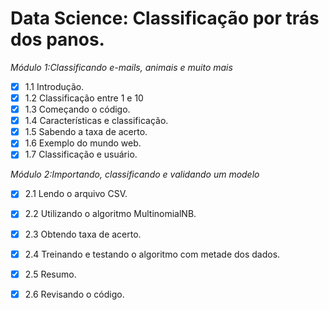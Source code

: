 # Data Science: Classificação por trás dos panos.

*Módulo 1:Classificando e-mails, animais e muito mais*

- [x] 1.1 Introdução.
- [x] 1.2 Classificação entre 1 e 10
- [x] 1.3 Começando o código.
- [x] 1.4 Características e classificação.
- [x] 1.5 Sabendo a taxa de acerto.
- [x] 1.6 Exemplo do mundo web.
- [x] 1.7 Classificação e usuário.

*Módulo 2:Importando, classificando e validando um modelo*

- [x] 2.1 Lendo o arquivo CSV.
- [x] 2.2 Utilizando o algoritmo MultinomialNB.
- [x] 2.3 Obtendo taxa de acerto.
- [x] 2.4 Treinando e testando o algoritmo com metade dos dados.
- [x] 2.5 Resumo.
- [x] 2.6 Revisando o código.



